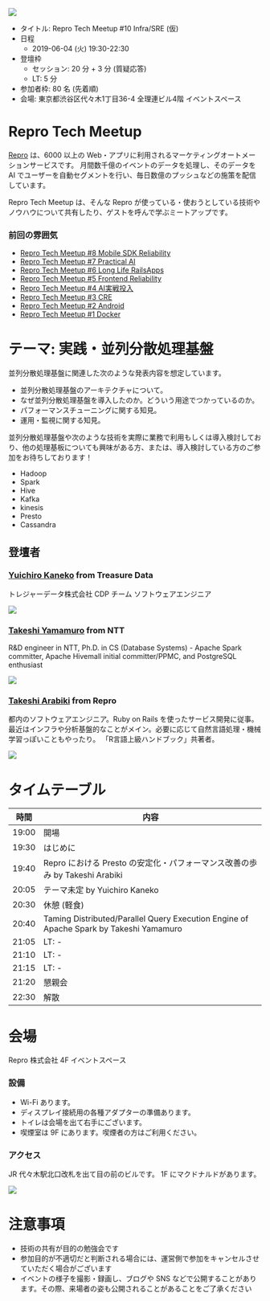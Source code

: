 ![](/assets/images/repro-tech-meetup-banner.png)

- タイトル: Repro Tech Meetup #10 Infra/SRE (仮)
- 日程
  - 2019-06-04 (火) 19:30-22:30
- 登壇枠
  - セッション: 20 分 + 3 分 (質疑応答)
  - LT: 5 分
- 参加者枠: 80 名 (先着順)
- 会場: 東京都渋谷区代々木1丁目36-4 全理連ビル4階 イベントスペース

# Repro Tech Meetup

[Repro](https://repro.io) は、6000 以上の Web・アプリに利用されるマーケティングオートメーションサービスです。
月間数千億のイベントのデータを処理し、そのデータを AI でユーザーを自動セグメントを行い、毎日数億のプッシュなどの施策を配信しています。

Repro Tech Meetup は、そんな Repro が使っている・使おうとしている技術やノウハウについて共有したり、ゲストを呼んで学ぶミートアップです。

### 前回の雰囲気

- [Repro Tech Meetup #8 Mobile SDK Reliability](https://togetter.com/li/1355425)
- [Repro Tech Meetup #7 Practical AI](https://togetter.com/li/1338111)
- [Repro Tech Meetup #6 Long Life RailsApps](https://togetter.com/li/1316874)
- [Repro Tech Meetup #5 Frontend Reliability](https://togetter.com/li/1295307)
- [Repro Tech Meetup #4 AI実戦投入](https://togetter.com/li/1285717)
- [Repro Tech Meetup #3 CRE](https://togetter.com/li/1272696)
- [Repro Tech Meetup #2 Android](https://togetter.com/li/1261085)
- [Repro Tech Meetup #1 Docker](https://togetter.com/li/1251270)

# テーマ: 実践・並列分散処理基盤

並列分散処理基盤に関連した次のような発表内容を想定しています。

- 並列分散処理基盤のアーキテクチャについて。
- なぜ並列分散処理基盤を導入したのか。どういう用途でつかっているのか。
- パフォーマンスチューニングに関する知見。
- 運用・監視に関する知見。

並列分散処理基盤や次のような技術を実際に業務で利用もしくは導入検討しており、他の処理基板についても興味がある方、または、導入検討している方のご参加をお待ちしております！

- Hadoop
- Spark
- Hive
- Kafka
- kinesis
- Presto
- Cassandra

## 登壇者

### [Yuichiro Kaneko](https://twitter.com/spikeolaf) from Treasure Data

トレジャーデータ株式会社 CDP チーム ソフトウェアエンジニア

![](https://pbs.twimg.com/profile_images/531084002342354944/QVWIQ65s_200x200.jpeg)

### [Takeshi Yamamuro](https://twitter.com/maropu) from NTT

R&D engineer in NTT, Ph.D. in CS (Database Systems) - Apache Spark committer, Apache Hivemall initial committer/PPMC, and PostgreSQL enthusiast

![](https://pbs.twimg.com/profile_images/791187885252759552/_hDIBnFs_200x200.jpg)

### [Takeshi Arabiki](https://twitter.com/a_bicky) from Repro

都内のソフトウェアエンジニア。Ruby on Rails を使ったサービス開発に従事。最近はインフラや分析基盤的なことがメイン。必要に応じて自然言語処理・機械学習っぽいこともやったり。 「R言語上級ハンドブック」共著者。

![](https://pbs.twimg.com/profile_images/717046499364876288/s3fK-uis_200x200.jpg)

# タイムテーブル

時間  | 内容
---   | ---
19:00 | 開場
19:30 | はじめに
19:40 | Repro における Presto の安定化・パフォーマンス改善の歩み by Takeshi Arabiki
20:05 | テーマ未定 by Yuichiro Kaneko
20:30 | 休憩 (軽食)
20:40 | Taming Distributed/Parallel Query Execution Engine of Apache Spark by Takeshi Yamamuro
21:05 | LT: -
21:10 | LT: -
21:15 | LT: -
21:20 | 懇親会
22:30 | 解散

# 会場

Repro 株式会社 4F イベントスペース

### 設備

- Wi-Fi あります。
- ディスプレイ接続用の各種アダプターの準備あります。
- トイレは会場を出て右手にございます。
- 喫煙室は 9F にあります。喫煙者の方はご利用ください。

### アクセス

JR 代々木駅北口改札を出て目の前のビルです。
1F にマクドナルドがあります。

![](https://github.com/reproio/repro-tech-meetup/blob/master/assets/images/repro-access-1.png?raw=true)

# 注意事項

- 技術の共有が目的の勉強会です
- 参加目的が不適切だと判断される場合には、運営側で参加をキャンセルさせていただく場合がございます
- イベントの様子を撮影・録画し、ブログや SNS などで公開することがあります。その際、来場者の姿も公開されることがあることをご了承ください

